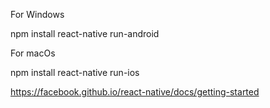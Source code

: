 For Windows

npm install
react-native run-android

For macOs

npm install
react-native run-ios

https://facebook.github.io/react-native/docs/getting-started
